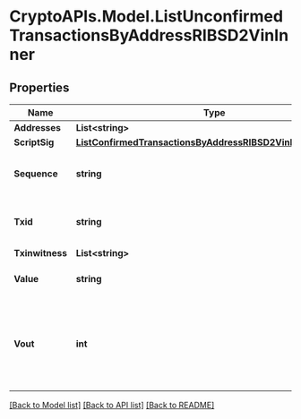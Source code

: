 # CryptoAPIs.Model.ListUnconfirmedTransactionsByAddressRIBSD2VinInner

## Properties

Name | Type | Description | Notes
------------ | ------------- | ------------- | -------------
**Addresses** | **List&lt;string&gt;** |  | 
**ScriptSig** | [**ListConfirmedTransactionsByAddressRIBSD2VinInnerScriptSig**](ListConfirmedTransactionsByAddressRIBSD2VinInnerScriptSig.md) |  | 
**Sequence** | **string** | Represents the script sequence number. | 
**Txid** | **string** | Represents the reference transaction identifier. | 
**Txinwitness** | **List&lt;string&gt;** |  | 
**Value** | **string** | String representation of the amount | [optional] 
**Vout** | **int** | It refers to the index of the output address of this transaction. The index starts from 0. | 

[[Back to Model list]](../README.md#documentation-for-models) [[Back to API list]](../README.md#documentation-for-api-endpoints) [[Back to README]](../README.md)

